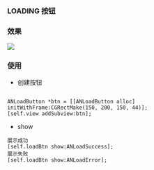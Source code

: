 ### LOADING 按钮

### 效果
![](https://github.com/anru1314/ANLoadButton/blob/master/2018-08-24%2016.25.00.gif)

### 使用
 
 * 创建按钮
 
```

ANLoadButton *btn = [[ANLoadButton alloc] initWithFrame:CGRectMake(150, 200, 150, 44)];
[self.view addSubview:btn];
```

* show


```
展示成功
[self.loadBtn show:ANLoadSuccess];
展示失败
[self.loadBtn show:ANLoadError];
```




